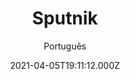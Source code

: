 ---
id: 'a1e424bf-3e91-4551-a384-36ce0aae6d7b'
type: 'movie' # Filme, Série, Anime
title: "Sputnik"
synopsis: []
originalTitle: "Спутник"
date: '2021-04-05T19:11:12.000Z'
update: '2021-04-05T19:11:12.000Z'
releaseDate: '2020-04-16T03:00:00.000Z'
imdb:
  rating: '7.5' # 8.5
  id: '' # tt0470752
duration: '1h 53 Min'
trailer:
  urls: [
    'cJKBNpcpnjo',
  ]
tags: ['1080p']
genre: ['Terror'] #
quality: 'WEB-DL' # BluRay, WEB-DL, HDTV, WEB-DL4K, WEB-DLe
format: 'Mkv' # MKV, MP4, TS
audio: 'Russo' # Dublado, Legendado, Dual Audio, Dub & Leg
subtitle: 'Português' # Português, inglês,
size: '2.60 GB' # 4.8 GB
audioQuality: 10
videoQuality: 10
directors: []
#  - name: 'Lana Wachowski'
#    image: ''
#  - name: 'Lilly Wachowski'
#    image: ''
cast: []
#  - name: 'Keanu Reeves'
#    image: ''
#    characterName: 'Neo'
writers: []
#  - name: ''
#    image: ''
maturityRating:
  age: '' # L , 10, 12, 14, 16, 18
  topics: [''] # Violence, Illegal drugs, Inappropriate Language, Legal Drugs, Sexual Content, Extreme Violence
###########################################
download:
  
  - url: 'magnet:?xt=urn:btih:A960CD1346BAD02AB8C583F36690D6DEDD8EC8C5&dn=Sputnik.2020.1080p.WEBRip.Legendado.mkv&tr=udp%3a%2f%2ftracker.openbittorrent.com%3a1337%2fannounce&tr=udp%3a%2f%2ftracker.opentrackr.org%3a1337%2fannounce'
    resolution: '1080p' # 720p, 1080p, 4K,
    audio: 'Legendado' # Dublado, Legendado, Dual Audio
    size: '' # 4.8 GB
    quality: '' # BluRay, WEB-DL
    format: '' # MKV
images:
  cover: '/assets/movies/sputnik.jpg'
  background: '/assets/movies/'
---